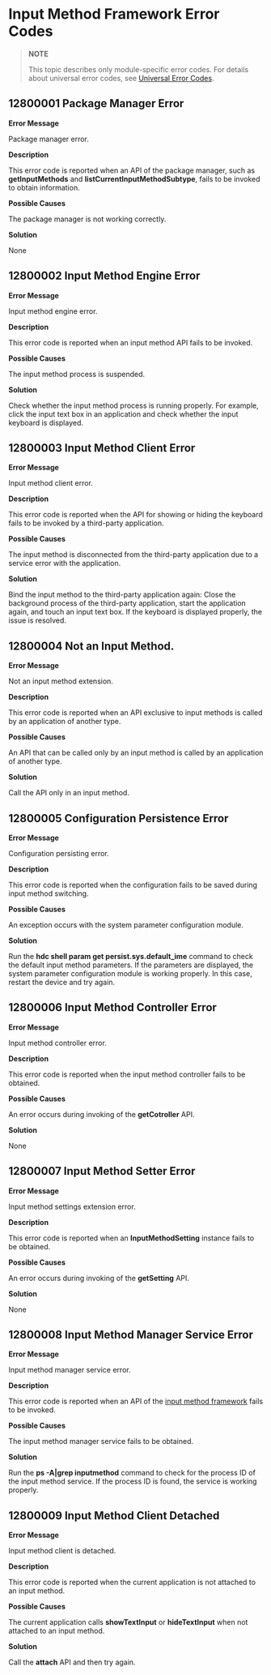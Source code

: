 # Input Method Framework Error Codes

> **NOTE**
>
> This topic describes only module-specific error codes. For details about universal error codes, see [Universal Error Codes](errorcode-universal.md).

## 12800001 Package Manager Error

**Error Message**

Package manager error.

**Description**

This error code is reported when an API of the package manager, such as **getInputMethods** and **listCurrentInputMethodSubtype**, fails to be invoked to obtain information.

**Possible Causes**

The package manager is not working correctly.

**Solution**

None

## 12800002 Input Method Engine Error

**Error Message**

Input method engine error.

**Description**

This error code is reported when an input method API fails to be invoked.

**Possible Causes**

The input method process is suspended.

**Solution**

Check whether the input method process is running properly. For example, click the input text box in an application and check whether the input keyboard is displayed.

## 12800003 Input Method Client Error

**Error Message**

Input method client error.

**Description**

This error code is reported when the API for showing or hiding the keyboard fails to be invoked by a third-party application.

**Possible Causes**

The input method is disconnected from the third-party application due to a service error with the application.

**Solution**

Bind the input method to the third-party application again: Close the background process of the third-party application, start the application again, and touch an input text box. If the keyboard is displayed properly, the issue is resolved.

## 12800004 Not an Input Method.

**Error Message**

Not an input method extension.

**Description**

This error code is reported when an API exclusive to input methods is called by an application of another type.

**Possible Causes**

An API that can be called only by an input method is called by an application of another type.

**Solution**

Call the API only in an input method.

## 12800005 Configuration Persistence Error

**Error Message**

Configuration persisting error.

**Description**

This error code is reported when the configuration fails to be saved during input method switching.

**Possible Causes**

An exception occurs with the system parameter configuration module.

**Solution**

Run the **hdc shell param get persist.sys.default_ime** command to check the default input method parameters. If the parameters are displayed, the system parameter configuration module is working properly. In this case, restart the device and try again.

## 12800006 Input Method Controller Error

**Error Message**

Input method controller error.

**Description**

This error code is reported when the input method controller fails to be obtained.

**Possible Causes**

An error occurs during invoking of the **getCotroller** API.

**Solution**

None

## 12800007 Input Method Setter Error

**Error Message**

Input method settings extension error.

**Description**

This error code is reported when an **InputMethodSetting** instance fails to be obtained.

**Possible Causes**

An error occurs during invoking of the **getSetting** API.

**Solution**

None

## 12800008 Input Method Manager Service Error

**Error Message**

Input method manager service error.

**Description**

This error code is reported when an API of the [input method framework](../apis/js-apis-inputmethod.md) fails to be invoked.

**Possible Causes**

The input method manager service fails to be obtained.

**Solution**

Run the **ps -A|grep inputmethod** command to check for the process ID of the input method service. If the process ID is found, the service is working properly.

## 12800009 Input Method Client Detached

**Error Message**

Input method client is detached.

**Description**

This error code is reported when the current application is not attached to an input method.

**Possible Causes**

The current application calls **showTextInput** or **hideTextInput** when not attached to an input method.

**Solution**

Call the **attach** API and then try again.
